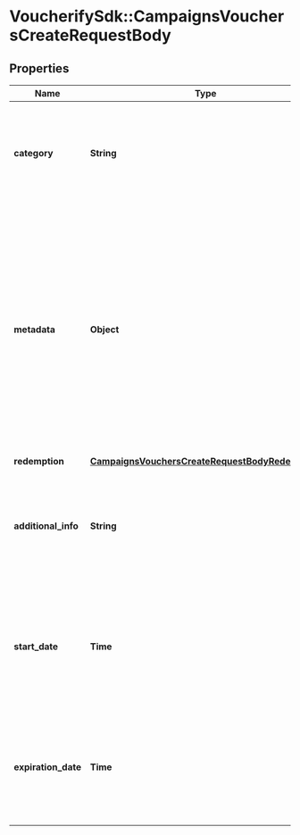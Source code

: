 # VoucherifySdk::CampaignsVouchersCreateRequestBody

## Properties

| Name | Type | Description | Notes |
| ---- | ---- | ----------- | ----- |
| **category** | **String** | The category assigned to the campaign. Either pass this parameter OR the &#x60;category_id&#x60;. | [optional] |
| **metadata** | **Object** | The metadata object stores all custom attributes assigned to the voucher. A set of key/value pairs that you can attach to a voucher object. It can be useful for storing additional information about the voucher in a structured format. | [optional] |
| **redemption** | [**CampaignsVouchersCreateRequestBodyRedemption**](CampaignsVouchersCreateRequestBodyRedemption.md) |  | [optional] |
| **additional_info** | **String** | An optional field to keep any extra textual information about the code such as a code description and details. | [optional] |
| **start_date** | **Time** | Activation timestamp defines when the voucher starts to be active in ISO 8601 format. Voucher is *inactive before* this date.  | [optional] |
| **expiration_date** | **Time** | Expiration timestamp defines when the voucher expires in ISO 8601 format.  Voucher is *inactive after* this date. | [optional] |

